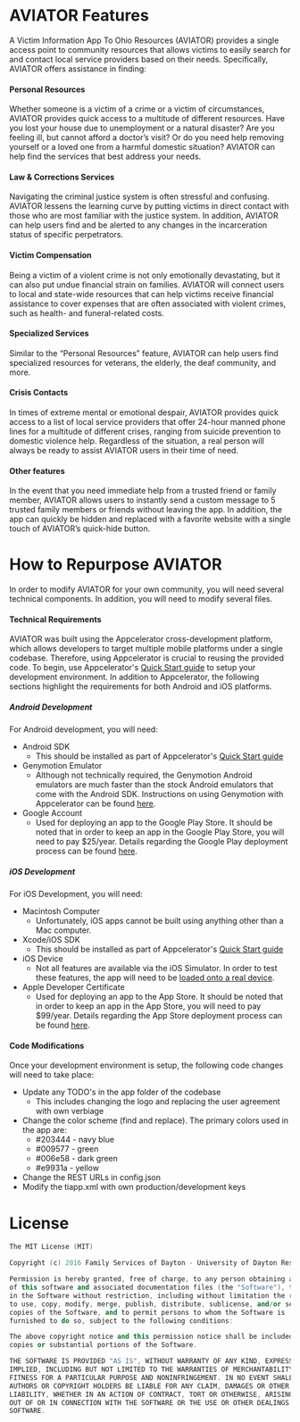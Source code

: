 # AVIATOR Features

A Victim Information App To Ohio Resources (AVIATOR) provides a single access point to community resources that allows victims to easily search for and contact local service providers based on their needs. Specifically, AVIATOR offers assistance in finding:
#### Personal Resources
Whether someone is a victim of a crime or a victim of circumstances, AVIATOR provides quick access to a multitude of different resources. Have you lost your house due to unemployment or a natural disaster? Are you feeling ill, but cannot afford a doctor’s visit? Or do you need help removing yourself or a loved one from a harmful domestic situation? AVIATOR can help find the services that best address your needs.
#### Law & Corrections Services
Navigating the criminal justice system is often stressful and confusing. AVIATOR lessens the learning curve by putting victims in direct contact with those who are most familiar with the justice system. In addition, AVIATOR can help users find and be alerted to any changes in the incarceration status of specific perpetrators.
#### Victim Compensation
Being a victim of a violent crime is not only emotionally devastating, but it can also put undue financial strain on families. AVIATOR will connect users to local and state-wide resources that can help victims receive financial assistance to cover expenses that are often associated with violent crimes, such as health- and funeral-related costs.
#### Specialized Services
Similar to the “Personal Resources” feature, AVIATOR can help users find specialized resources for veterans, the elderly, the deaf community, and more.
#### Crisis Contacts
In times of extreme mental or emotional despair, AVIATOR provides quick access to a list of local service providers that offer 24-hour manned phone lines for a multitude of different crises, ranging from suicide prevention to domestic violence help. Regardless of the situation, a real person will always be ready to assist AVIATOR users in their time of need.
#### Other features
In the event that you need immediate help from a trusted friend or family member, AVIATOR allows users to instantly send a custom message to 5 trusted family members or friends without leaving the app. In addition, the app can quickly be hidden and replaced with a favorite website with a single touch of AVIATOR’s quick-hide button.
# How to Repurpose AVIATOR
In order to modify AVIATOR for your own community, you will need several technical components. In addition, you will need to modify several files.
#### Technical Requirements
AVIATOR was built using the Appcelerator cross-development platform, which allows developers to target multiple mobile platforms under a single codebase. Therefore, using Appcelerator is crucial to reusing the provided code. To begin, use Appcelerator's [Quick Start guide](http://docs.appcelerator.com/platform/latest/#!/guide/Quick_Start) to setup your development environment. In addition to Appcelerator, the following sections highlight the requirements for both Android and iOS platforms. 
##### Android Development
For Android development, you will need:
 - Android SDK
   - This should be installed as part of Appcelerator's [Quick Start guide](http://docs.appcelerator.com/platform/latest/#!/guide/Quick_Start)
 - Genymotion Emulator
   - Although not technically required, the Genymotion Android emulators are much faster than the stock Android emulators that come with the Android SDK. Instructions on using Genymotion with Appcelerator can be found [here](http://docs.appcelerator.com/platform/latest/#!/guide/Installing_Genymotion).   
 - Google Account
   - Used for deploying an app to the Google Play Store. It should be noted that in order to keep an app in the Google Play Store, you will need to pay $25/year. Details regarding the Google Play deployment process can be found [here](http://docs.appcelerator.com/platform/latest/#!/guide/Distributing_Android_apps).

##### iOS Development
For iOS Development, you will need:
 - Macintosh Computer
   - Unfortunately, iOS apps cannot be built using anything other than a Mac computer.  
 - Xcode/iOS SDK
   - This should be installed as part of Appcelerator's [Quick Start guide](http://docs.appcelerator.com/platform/latest/#!/guide/Quick_Start)   
 - iOS Device
   - Not all features are available via the iOS Simulator. In order to test these features, the app will need to be [loaded onto a real device](http://docs.appcelerator.com/platform/latest/#!/guide/Deploying_to_iOS_devices). 
 - Apple Developer Certificate
   - Used for deploying an app to the App Store. It should be noted that in order to keep an app in the App Store, you will need to pay $99/year. Details regarding the App Store deployment process can be found [here](http://docs.appcelerator.com/platform/latest/#!/guide/Distributing_iOS_apps).

#### Code Modifications
Once your development environment is setup, the following code changes will need to take place:
 - Update any TODO's in the app folder of the codebase
   - This includes changing the logo and replacing the user agreement with own verbiage
 - Change the color scheme (find and replace). The primary colors used in the app are:
   - #203444 - navy blue
   - #009577 - green
   - #006e58 - dark green
   - #e9931a - yellow
 - Change the REST URLs in config.json
 - Modify the tiapp.xml with own production/development keys

# License
```c++
The MIT License (MIT)

Copyright (c) 2016 Family Services of Dayton - University of Dayton Research Institute

Permission is hereby granted, free of charge, to any person obtaining a copy
of this software and associated documentation files (the "Software"), to deal
in the Software without restriction, including without limitation the rights
to use, copy, modify, merge, publish, distribute, sublicense, and/or sell
copies of the Software, and to permit persons to whom the Software is
furnished to do so, subject to the following conditions:

The above copyright notice and this permission notice shall be included in all
copies or substantial portions of the Software.

THE SOFTWARE IS PROVIDED "AS IS", WITHOUT WARRANTY OF ANY KIND, EXPRESS OR
IMPLIED, INCLUDING BUT NOT LIMITED TO THE WARRANTIES OF MERCHANTABILITY,
FITNESS FOR A PARTICULAR PURPOSE AND NONINFRINGEMENT. IN NO EVENT SHALL THE
AUTHORS OR COPYRIGHT HOLDERS BE LIABLE FOR ANY CLAIM, DAMAGES OR OTHER
LIABILITY, WHETHER IN AN ACTION OF CONTRACT, TORT OR OTHERWISE, ARISING FROM,
OUT OF OR IN CONNECTION WITH THE SOFTWARE OR THE USE OR OTHER DEALINGS IN THE
SOFTWARE.
```